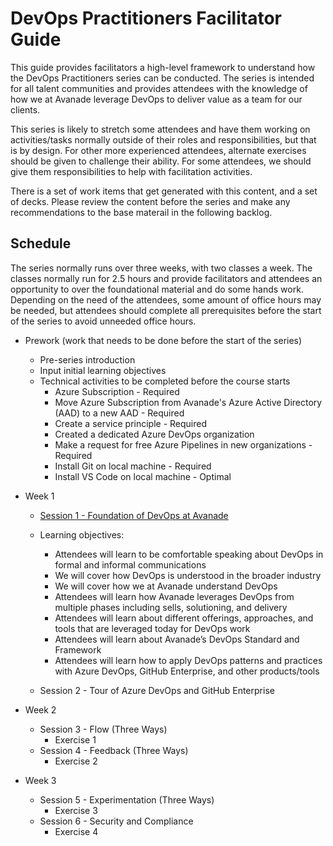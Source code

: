 # DevOps Practitioners Facilitator Guide

This guide provides facilitators a high-level framework to understand how the DevOps Practitioners series can be conducted. The series is intended for all talent communities and provides attendees with the knowledge of how we at Avanade leverage DevOps to deliver value as a team for our clients. 

This series is likely to stretch some attendees and have them working on activities/tasks normally outside of their roles and responsibilities, but that is by design. For other more experienced attendees, alternate exercises should be given to challenge their ability. For some attendees, we should give them responsibilities to help with facilitation activities.

There is a set of work items that get generated with this content, and a set of decks. Please review the content before the series and make any recommendations to the base materail in the following backlog.

## Schedule

The series normally runs over three weeks, with two classes a week. The classes normally run for 2.5 hours and provide facilitators and attendees an opportunity to over the foundational material and do some hands work. Depending on the need of the attendees, some amount of office hours may be needed, but attendees should complete all prerequisites before the start of the series to avoid unneeded office hours.

* Prework (work that needs to be done before the start of the series)
  * Pre-series introduction
  * Input initial learning objectives
  * Technical activities to be completed before the course starts
    * Azure Subscription - Required
    * Move Azure Subscription from Avanade's Azure Active Directory (AAD) to a new AAD - Required
    * Create a service principle - Required
    * Created a dedicated Azure DevOps organization
    * Make a request for free Azure Pipelines in new organizations - Required
    * Install Git on local machine - Required
    * Install VS Code on local machine - Optimal

* Week 1
  * [Session 1 - Foundation of DevOps at Avanade](https://dev.azure.com/innersource/fd9e01e9-6bb5-4e4c-a7eb-b6322dc637ba/_apis/git/repositories/cf2f8334-26ed-4585-91bb-b5879c7cd1b8/items?path=%2Ffacilitator%2FADP-Session-01.pptx&versionDescriptor%5BversionOptions%5D=0&versionDescriptor%5BversionType%5D=0&versionDescriptor%5Bversion%5D=main&resolveLfs=true&%24format=octetStream&api-version=5.0&download=true)
  * Learning objectives:  
    * Attendees will learn to be comfortable speaking about DevOps in formal and informal communications
    * We will cover how DevOps is understood in the broader industry
    * We will cover how we at Avanade understand DevOps
    * Attendees will learn how Avanade leverages DevOps from multiple phases including sells, solutioning, and delivery
    * Attendees will learn about different offerings, approaches, and tools that are leveraged today for DevOps work
    * Attendees will learn about Avanade’s DevOps Standard and Framework
    * Attendees will learn how to apply DevOps patterns and practices with Azure DevOps, GitHub Enterprise, and other products/tools

  * Session 2 - Tour of Azure DevOps and GitHub Enterprise

* Week 2
  * Session 3 - Flow (Three Ways)
    * Exercise 1
  * Session 4 - Feedback (Three Ways)
    * Exercise 2

* Week 3
  * Session 5 - Experimentation (Three Ways)
    * Exercise 3
  * Session 6 - Security and Compliance
    * Exercise 4